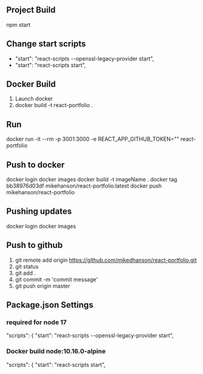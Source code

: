 ## Project Build

npm start

## Change start scripts
- "start": "react-scripts --openssl-legacy-provider start",
- "start": "react-scripts start",

## Docker Build

1. Launch docker
2. docker build -t react-portfolio .

## Run

docker run -it --rm -p 3001:3000 -e REACT_APP_GITHUB_TOKEN="" react-portfolio

## Push to docker

docker login
docker images
docker build -t imageName .
docker tag bb38976d03df mikehanson/react-portfolio:latest
docker push mikehanson/react-portfolio

## Pushing updates

docker login
docker images

## Push to github

1. git remote add origin https://github.com/mikedhanson/react-portfolio.git
2. git status
3. git add .
4. git commit -m 'commit message'
5. git push origin master

## Package.json Settings

### required for node 17

"scripts": {
"start": "react-scripts --openssl-legacy-provider start",

### Docker build node:10.16.0-alpine

"scripts": {
"start": "react-scripts start",
